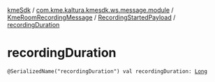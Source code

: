 [kmeSdk](../../../index.md) / [com.kme.kaltura.kmesdk.ws.message.module](../../index.md) / [KmeRoomRecordingMessage](../index.md) / [RecordingStartedPayload](index.md) / [recordingDuration](./recording-duration.md)

# recordingDuration

`@SerializedName("recordingDuration") val recordingDuration: `[`Long`](https://kotlinlang.org/api/latest/jvm/stdlib/kotlin/-long/index.html)